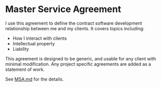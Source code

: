 # Master Service Agreement
I use this agreement to define the contract software development relationship between me and my clients. It covers topics including:
* How I interact with clients
* Intellectual property
* Liability

This agreement is designed to be generic, and usable for any client with minimal modification. Any project specific agreements are added as a statement of work.

See [MSA.md](https://github.com/jefk/master-service-agreement/blob/master/MSA.md) for the details.
